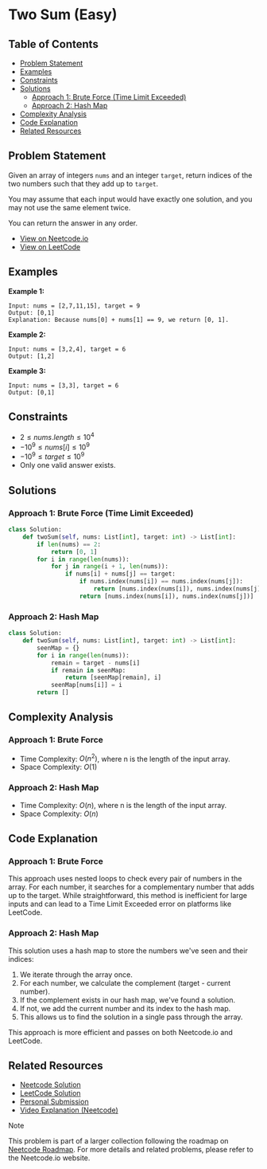 # Two Sum (Easy)

## Table of Contents

- [Problem Statement](#problem-statement)
- [Examples](#examples)
- [Constraints](#constraints)
- [Solutions](#solutions)
  - [Approach 1: Brute Force (Time Limit Exceeded)](#approach-1-brute-force-time-limit-exceeded)
  - [Approach 2: Hash Map](#approach-2-hash-map)
- [Complexity Analysis](#complexity-analysis)
- [Code Explanation](#code-explanation)
- [Related Resources](#related-resources)

## Problem Statement

Given an array of integers `nums` and an integer `target`, return indices of the two numbers such that they add up to `target`.

You may assume that each input would have exactly one solution, and you may not use the same element twice.

You can return the answer in any order.

- [View on Neetcode.io](https://neetcode.io/problems/two-integer-sum)
- [View on LeetCode](https://leetcode.com/problems/two-sum/description/)

## Examples

**Example 1:**
```
Input: nums = [2,7,11,15], target = 9
Output: [0,1]
Explanation: Because nums[0] + nums[1] == 9, we return [0, 1].
```

**Example 2:**
```
Input: nums = [3,2,4], target = 6
Output: [1,2]
```

**Example 3:**
```
Input: nums = [3,3], target = 6
Output: [0,1]
```

## Constraints

- $2 \leq nums.length \leq 10^4$
- $-10^9 \leq nums[i] \leq 10^9$
- $-10^9 \leq target \leq 10^9$
- Only one valid answer exists.

## Solutions

### Approach 1: Brute Force (Time Limit Exceeded)

```python
class Solution:
    def twoSum(self, nums: List[int], target: int) -> List[int]:
        if len(nums) == 2:
            return [0, 1]
        for i in range(len(nums)):
            for j in range(i + 1, len(nums)):
                if nums[i] + nums[j] == target:
                    if nums.index(nums[i]) == nums.index(nums[j]):
                        return [nums.index(nums[i]), nums.index(nums[j], i + 1, len(nums))]
                    return [nums.index(nums[i]), nums.index(nums[j])]
```

### Approach 2: Hash Map

```python
class Solution:
    def twoSum(self, nums: List[int], target: int) -> List[int]:
        seenMap = {}
        for i in range(len(nums)):
            remain = target - nums[i]
            if remain in seenMap:
                return [seenMap[remain], i]
            seenMap[nums[i]] = i
        return []
```

## Complexity Analysis

### Approach 1: Brute Force
- Time Complexity: $O(n^2)$, where n is the length of the input array.
- Space Complexity: $O(1)$

### Approach 2: Hash Map
- Time Complexity: $O(n)$, where n is the length of the input array.
- Space Complexity: $O(n)$

## Code Explanation

### Approach 1: Brute Force
This approach uses nested loops to check every pair of numbers in the array. For each number, it searches for a complementary number that adds up to the target. While straightforward, this method is inefficient for large inputs and can lead to a Time Limit Exceeded error on platforms like LeetCode.

### Approach 2: Hash Map
This solution uses a hash map to store the numbers we've seen and their indices:
1. We iterate through the array once.
2. For each number, we calculate the complement (target - current number).
3. If the complement exists in our hash map, we've found a solution.
4. If not, we add the current number and its index to the hash map.
5. This allows us to find the solution in a single pass through the array.

This approach is more efficient and passes on both Neetcode.io and LeetCode.

## Related Resources

- [Neetcode Solution](https://github.com/neetcode-gh/leetcode/blob/main/python/0001-two-sum.py)
- [LeetCode Solution](https://leetcode.com/problems/two-sum/solutions/5708451/solution)
- [Personal Submission](https://leetcode.com/submissions/detail/1372537730/)
- [Video Explanation (Neetcode)](https://youtu.be/KLlXCFG5TnA?si=SNCJAwAEYqfQUAtv)

> [!NOTE]
> This problem is part of a larger collection following the roadmap on [Neetcode Roadmap](https://neetcode.io/roadmap). For more details and related problems, please refer to the Neetcode.io website.
